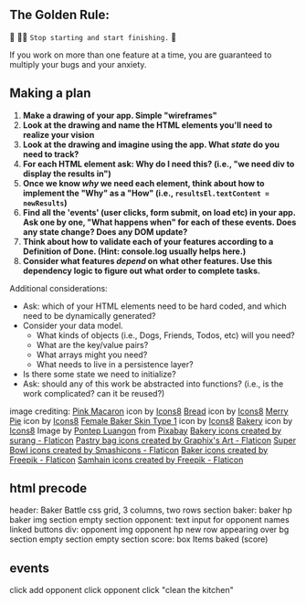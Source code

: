 ## The Golden Rule:

🦸 🦸‍♂️ `Stop starting and start finishing.` 🏁

If you work on more than one feature at a time, you are guaranteed to multiply your bugs and your anxiety.

## Making a plan

1. **Make a drawing of your app. Simple "wireframes"**
1. **Look at the drawing and name the HTML elements you'll need to realize your vision**
1. **Look at the drawing and imagine using the app. What _state_ do you need to track?**
1. **For each HTML element ask: Why do I need this? (i.e., "we need div to display the results in")**
1. **Once we know _why_ we need each element, think about how to implement the "Why" as a "How" (i.e., `resultsEl.textContent = newResults`)**
1. **Find all the 'events' (user clicks, form submit, on load etc) in your app. Ask one by one, "What happens when" for each of these events. Does any state change? Does any DOM update?**
1. **Think about how to validate each of your features according to a Definition of Done. (Hint: console.log usually helps here.)**
1. **Consider what features _depend_ on what other features. Use this dependency logic to figure out what order to complete tasks.**

Additional considerations:

-   Ask: which of your HTML elements need to be hard coded, and which need to be dynamically generated?
-   Consider your data model.
    -   What kinds of objects (i.e., Dogs, Friends, Todos, etc) will you need?
    -   What are the key/value pairs?
    -   What arrays might you need?
    -   What needs to live in a persistence layer?
-   Is there some state we need to initialize?
-   Ask: should any of this work be abstracted into functions? (i.e., is the work complicated? can it be reused?)

image crediting:
<a target="_blank" href="https://icons8.com/icon/97310/pink-macaron">Pink Macaron</a> icon by <a target="_blank" href="https://icons8.com">Icons8</a>
<a target="_blank" href="https://icons8.com/icon/46370/bread">Bread</a> icon by <a target="_blank" href="https://icons8.com">Icons8</a>
<a target="_blank" href="https://icons8.com/icon/TiHiJV8kPqNT/merry-pie">Merry Pie</a> icon by <a target="_blank" href="https://icons8.com">Icons8</a>
<a target="_blank" href="https://icons8.com/icon/mbI5E8UQHFoP/female-baker-skin-type-1">Female Baker Skin Type 1</a> icon by <a target="_blank" href="https://icons8.com">Icons8</a>
<a target="_blank" href="https://icons8.com/icon/QtSn5IIDym6l/bakery">Bakery</a> icon by <a target="_blank" href="https://icons8.com">Icons8</a>
Image by <a href="https://pixabay.com/users/vvadyab-13368278/?utm_source=link-attribution&amp;utm_medium=referral&amp;utm_campaign=image&amp;utm_content=4423853">Pontep Luangon</a> from <a href="https://pixabay.com//?utm_source=link-attribution&amp;utm_medium=referral&amp;utm_campaign=image&amp;utm_content=4423853">Pixabay</a>
<a href="https://www.flaticon.com/free-icons/bakery" title="bakery icons">Bakery icons created by surang - Flaticon</a>
<a href="https://www.flaticon.com/free-icons/pastry-bag" title="pastry bag icons">Pastry bag icons created by Graphix's Art - Flaticon</a>
<a href="https://www.flaticon.com/free-icons/super-bowl" title="Super Bowl icons">Super Bowl icons created by Smashicons - Flaticon</a>
<a href="https://www.flaticon.com/free-icons/baker" title="baker icons">Baker icons created by Freepik - Flaticon</a>
<a href="https://www.flaticon.com/free-icons/samhain" title="samhain icons">Samhain icons created by Freepik - Flaticon</a>

## html precode

header: Baker Battle
css grid, 3 columns, two rows
section baker:
baker hp
baker img
section empty
section opponent:
text input for opponent names
linked buttons
div:
opponent img
opponent hp
new row
appearing over bg
section empty
section empty
section score:
box
Items baked (score)

## events

click add opponent
click opponent
click "clean the kitchen"



